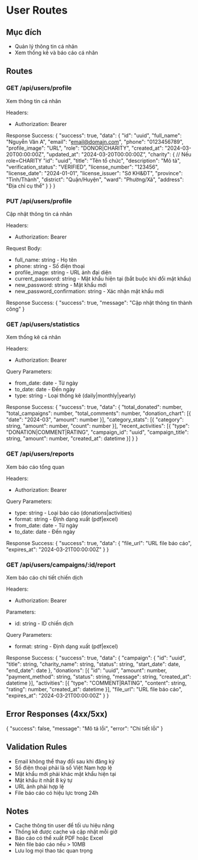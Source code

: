 # User Routes

## Mục đích
- Quản lý thông tin cá nhân
- Xem thống kê và báo cáo cá nhân

## Routes

### GET /api/users/profile
Xem thông tin cá nhân

Headers:
- Authorization: Bearer <token>

Response Success:
{
  "success": true,
  "data": {
    "id": "uuid",
    "full_name": "Nguyễn Văn A",
    "email": "email@domain.com",
    "phone": "0123456789",
    "profile_image": "URL",
    "role": "DONOR|CHARITY",
    "created_at": "2024-03-20T00:00:00Z",
    "updated_at": "2024-03-20T00:00:00Z",
    "charity": {  // Nếu role=CHARITY
      "id": "uuid",
      "title": "Tên tổ chức",
      "description": "Mô tả",
      "verification_status": "VERIFIED",
      "license_number": "123456",
      "license_date": "2024-01-01",
      "license_issuer": "Sở KH&ĐT",
      "province": "Tỉnh/Thành",
      "district": "Quận/Huyện",
      "ward": "Phường/Xã",
      "address": "Địa chỉ cụ thể"
    }
  }
}

### PUT /api/users/profile
Cập nhật thông tin cá nhân

Headers:
- Authorization: Bearer <token>

Request Body:
- full_name: string - Họ tên
- phone: string - Số điện thoại
- profile_image: string - URL ảnh đại diện
- current_password: string - Mật khẩu hiện tại (bắt buộc khi đổi mật khẩu)
- new_password: string - Mật khẩu mới
- new_password_confirmation: string - Xác nhận mật khẩu mới

Response Success:
{
  "success": true,
  "message": "Cập nhật thông tin thành công"
}

### GET /api/users/statistics
Xem thống kê cá nhân

Headers:
- Authorization: Bearer <token>

Query Parameters:
- from_date: date - Từ ngày
- to_date: date - Đến ngày
- type: string - Loại thống kê (daily|monthly|yearly)

Response Success:
{
  "success": true,
  "data": {
    "total_donated": number,
    "total_campaigns": number,
    "total_comments": number,
    "donation_chart": [{
      "date": "2024-03",
      "amount": number
    }],
    "category_stats": [{
      "category": string,
      "amount": number,
      "count": number
    }],
    "recent_activities": [{
      "type": "DONATION|COMMENT|RATING",
      "campaign_id": "uuid",
      "campaign_title": string,
      "amount": number,
      "created_at": datetime
    }]
  }
}

### GET /api/users/reports
Xem báo cáo tổng quan

Headers:
- Authorization: Bearer <token>

Query Parameters:
- type: string - Loại báo cáo (donations|activities)
- format: string - Định dạng xuất (pdf|excel)
- from_date: date - Từ ngày
- to_date: date - Đến ngày

Response Success:
{
  "success": true,
  "data": {
    "file_url": "URL file báo cáo",
    "expires_at": "2024-03-21T00:00:00Z"
  }
}

### GET /api/users/campaigns/:id/report
Xem báo cáo chi tiết chiến dịch

Headers:
- Authorization: Bearer <token>

Parameters:
- id: string - ID chiến dịch

Query Parameters:
- format: string - Định dạng xuất (pdf|excel)

Response Success:
{
  "success": true,
  "data": {
    "campaign": {
      "id": "uuid",
      "title": string,
      "charity_name": string,
      "status": string,
      "start_date": date,
      "end_date": date
    },
    "donations": [{
      "id": "uuid",
      "amount": number,
      "payment_method": string,
      "status": string,
      "message": string,
      "created_at": datetime
    }],
    "activities": [{
      "type": "COMMENT|RATING",
      "content": string,
      "rating": number,
      "created_at": datetime
    }],
    "file_url": "URL file báo cáo",
    "expires_at": "2024-03-21T00:00:00Z"
  }
}

## Error Responses (4xx/5xx)
{
  "success": false,
  "message": "Mô tả lỗi",
  "error": "Chi tiết lỗi"
}

## Validation Rules
- Email không thể thay đổi sau khi đăng ký
- Số điện thoại phải là số Việt Nam hợp lệ
- Mật khẩu mới phải khác mật khẩu hiện tại
- Mật khẩu ít nhất 8 ký tự
- URL ảnh phải hợp lệ
- File báo cáo có hiệu lực trong 24h

## Notes
- Cache thông tin user để tối ưu hiệu năng
- Thống kê được cache và cập nhật mỗi giờ
- Báo cáo có thể xuất PDF hoặc Excel
- Nén file báo cáo nếu > 10MB
- Lưu log mọi thao tác quan trọng